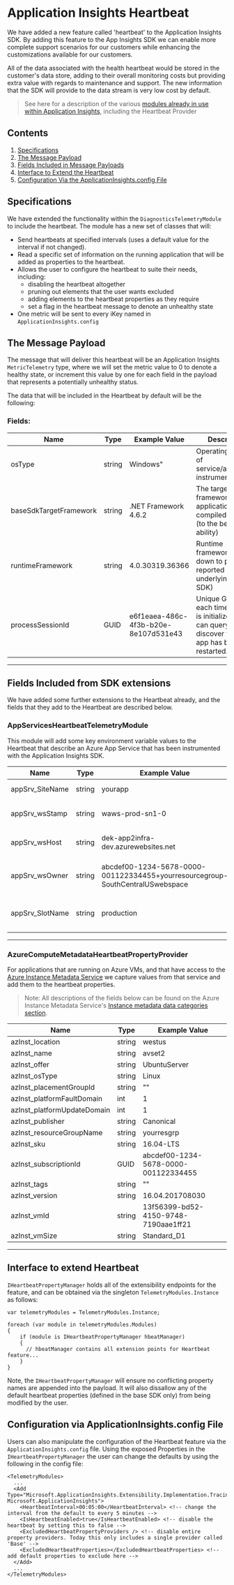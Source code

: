# Application Insights Heartbeat #

We have added a new feature called 'heartbeat' to the Application Insights SDK.
By adding this feature to the App Insights SDK we can enable more complete 
support scenarios for our customers while enhancing the customizations available 
for our customers.

All of the data associated with the health heartbeat would be stored in the
customer's data store, adding to their overall monitoring costs but providing
extra value with regards to maintenance and support. The new information that
the SDK will provide to the data stream is very low cost by default.

> See here for a description of the various [modules already in use within 
Application Insights], including the Heartbeat Provider

## Contents
1. [Specifications](#specifications)
2. [The Message Payload](#the-message-payload)
3. [Fields Included in Message Payloads](#fields-included-from-sdk-extensions)
4. [Interface to Extend the Heartbeat](#interface-to-extend-heartbeat)
5. [Configuration Via the ApplicationInsights.config File](#configuration-via-applicationinsights.config-file)


## Specifications

We have extended the functionality within the `DiagnosticsTelemetryModule` to
include the heartbeat. The module has a new set of classes that will:

- Send heartbeats at specified intervals (uses a default value for the interval
if not changed).
- Read a specific set of information on the running application that will be
added as properties to the heartbeat.
- Allows the user to configure the heartbeat to suite their needs, including:
  - disabling the heartbeat altogether
  - pruning out elements that the user wants excluded
  - adding elements to the heartbeat properties as they require
  - set a flag in the heartbeat message to denote an unhealthy state
- One metric will be sent to every iKey named in `ApplicationInsights.config`

## The Message Payload
The message that will deliver this heartbeat will be an Application Insights
`MetricTelemetry` type, where we will set the metric value to 0 to denote a 
healthy state, or increment this value by one for each field in the payload
that represents a potentially unhealthy status.

The data that will be included in the Heartbeat by default will be the following:
### Fields:
| Name                   | Type   | Example Value        | Description      |
|------------------------|--------|----------------------|------------------|
| osType                 | string | Windows"             | Operating system of service/application instrumented|
| baseSdkTargetFramework | string | .NET Framework 4.6.2 | The target framework the application was compiled against (to the best of our ability) |
| runtimeFramework       | string | 4.0.30319.36366      | Runtime framework version down to patch (as reported by the underlying .NET SDK) |
| processSessionId       | GUID   | e6f1eaea-486c-4f3b-b20e-8e107d531e43 | Unique GUID for each time the SDK is initialized. User can query this to discover when the app has been restarted. |
---

## Fields Included from SDK extensions
We have added some further extensions to the Heartbeat already, and the fields
that they add to the Heartbeat are described below.

### AppServicesHeartbeatTelemetryModule
This module will add some key environment variable values to the Heartbeat that
describe an Azure App Service that has been instrumented with the Application 
Insights SDK.

| Name            | Type   | Example Value        | Description      |
|-----------------|--------|----------------------|------------------|
| appSrv_SiteName | string | yourapp              | Name of the App Services site. (WEBSITE_SITE_NAME) |
| appSrv_wsStamp  | string | waws-prod-sn1-0      | Stamp that the app service application is running on. (WEBSITE_HOME_STAMPNAME) |
| appSrv_wsHost   | string | dek-app2infra-dev.azurewebsites.net | Web host name of host running the app service. (WEBSITE_HOSTNAME) |
| appSrv_wsOwner  | string | abcdef00-1234-5678-0000-001122334455+yourresourcegroup-SouthCentralUSwebspace | Combination of subscription ID, resource group name, and datacenter location. (WEBSITE_OWNER_NAME) |
| appSrv_SlotName | string | production | The slot that the app service application is running in, only available on Azure Functions. (WEBSITE_SLOT_NAME) |
---

### AzureComputeMetadataHeartbeatPropertyProvider
For applications that are running on Azure VMs, and that have access to the 
[Azure Instance Metadata Service] we capture values from that service and add
them to the heartbeat properties.

> Note: All descriptions of the fields below can be found on the Azure Instance
Metadata Service's [Instance metadata data categories section].

| Name             | Type   | Example Value        | 
|------------------|--------|----------------------|
| azInst_location  | string | westus               |
| azInst_name      | string | avset2               |
| azInst_offer     | string | UbuntuServer         |
| azInst_osType    | string | Linux                |
| azInst_placementGroupId | string | "" |
| azInst_platformFaultDomain | int | 1 |
| azInst_platformUpdateDomain | int | 1 |
| azInst_publisher | string | Canonical |
| azInst_resourceGroupName | string | yourresgrp |
| azInst_sku       | string | 16.04-LTS |
| azInst_subscriptionId | GUID  | abcdef00-1234-5678-0000-001122334455 |
| azInst_tags      | string | "" |
| azInst_version   | string | 16.04.201708030 |
| azInst_vmId      | string | 13f56399-bd52-4150-9748-7190aae1ff21 |
| azInst_vmSize    | string | Standard_D1 |
---

## Interface to extend Heartbeat

`IHeartbeatPropertyManager` holds all of the extensibility endpoints for the
feature, and can be obtained via the singleton `TelemetryModules.Instance` as 
follows:

````
var telemetryModules = TelemetryModules.Instance;

foreach (var module in telemetryModules.Modules)
{
    if (module is IHeartbeatPropertyManager hbeatManager)
    {
      // hbeatManager contains all extension points for Heartbeat feature...
    }
}
````
Note, the `IHeartbeatPropertyManager` will ensure no conflicting property names
are appended into the payload. It will also dissallow any of the default
heartbeat properties (defined in the base SDK only) from being modified by the
user.

## Configuration via ApplicationInsights.config File

Users can also manipulate the configuration of the Heartbeat feature via the
`ApplicationInsights.config` file. Using the exposed Properties in the
`IHeartbeatPropertyManager` the user can change the defaults by using the
following in the config file:

````
<TelemetryModules>
  ...
  <Add Type="Microsoft.ApplicationInsights.Extensibility.Implementation.Tracing.DiagnosticsTelemetryModule, Microsoft.ApplicationInsights">
    <HeartbeatInterval>00:05:00</HeartbeatInterval> <!-- change the interval from the default to every 5 minutes -->
    <IsHeartbeatEnabled>true</IsHeartbeatEnabled> <!-- disable the heartbeat by setting this to false -->
    <ExcludedHeartbeatPropertyProviders /> <!-- disable entire property providers. Today this only includes a single provider called 'Base' -->
    <ExcludedHeartbeatProperties></ExcludedHeartbeatProperties> <!-- add default properties to exclude here -->
  </Add>
  ...
</TelemetryModules>
````


[modules already in use within Application Insights]: (https://docs.microsoft.com/en-us/azure/application-insights/app-insights-configuration-with-applicationinsights-config#application-insights-diagnostics-telemetry)
[Azure Instance Metadata Service]: (https://docs.microsoft.com/en-us/azure/virtual-machines/windows/instance-metadata-service) 
[Instance metadata data categories section]: (https://docs.microsoft.com/en-us/azure/virtual-machines/windows/instance-metadata-service#instance-metadata-data-categories)